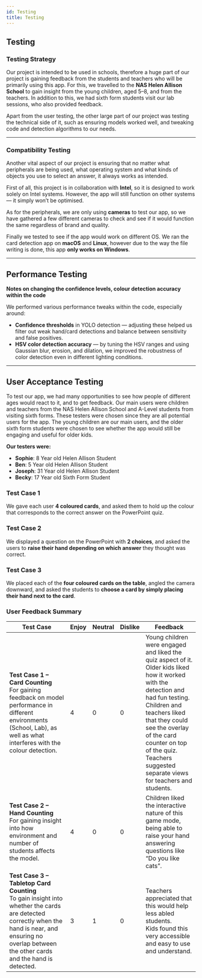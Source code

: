 ```yaml
---
id: Testing
title: Testing
---
```


## Testing

### Testing Strategy

Our project is intended to be used in schools, therefore a huge part of our project is gaining feedback from the students and teachers who will be primarily using this app. For this, we travelled to the **NAS Helen Allison School** to gain insight from the young children, aged 5–8, and from the teachers. In addition to this, we had sixth form students visit our lab sessions, who also provided feedback.

Apart from the user testing, the other large part of our project was testing the technical side of it, such as ensuring models worked well, and tweaking code and detection algorithms to our needs.

---

### Compatibility Testing

Another vital aspect of our project is ensuring that no matter what peripherals are being used, what operating system and what kinds of objects you use to select an answer, it always works as intended.

First of all, this project is in collaboration with **Intel**, so it is designed to work solely on Intel systems. However, the app will still function on other systems — it simply won’t be optimised.

As for the peripherals, we are only using **cameras** to test our app, so we have gathered a few different cameras to check and see if it would function the same regardless of brand and quality.

Finally we tested to see if the app would work on different OS. We ran the card detection app on **macOS** and **Linux**, however due to the way the file writing is done, this app **only works on Windows**.

---

## Performance Testing

**Notes on changing the confidence levels, colour detection accuracy within the code**

We performed various performance tweaks within the code, especially around:

- **Confidence thresholds** in YOLO detection — adjusting these helped us filter out weak hand/card detections and balance between sensitivity and false positives.
- **HSV color detection accuracy** — by tuning the HSV ranges and using Gaussian blur, erosion, and dilation, we improved the robustness of color detection even in different lighting conditions.

---

## User Acceptance Testing

To test our app, we had many opportunities to see how people of different ages would react to it, and to get feedback. Our main users were children and teachers from the NAS Helen Allison School and A-Level students from visiting sixth forms. These testers were chosen since they are all potential users for the app. The young children are our main users, and the older sixth form students were chosen to see whether the app would still be engaging and useful for older kids.

**Our testers were:**

- **Sophie**: 8 Year old Helen Allison Student  
- **Ben**: 5 Year old Helen Allison Student  
- **Joseph**: 31 Year old Helen Allison Student  
- **Becky**: 17 Year old Sixth Form Student

### Test Case 1

We gave each user **4 coloured cards**, and asked them to hold up the colour that corresponds to the correct answer on the PowerPoint quiz.



### Test Case 2

We displayed a question on the PowerPoint with **2 choices**, and asked the users to **raise their hand depending on which answer** they thought was correct.



### Test Case 3

We placed each of the **four coloured cards on the table**, angled the camera downward, and asked the students to **choose a card by simply placing their hand next to the card**.

### User Feedback Summary

| **Test Case** | **Enjoy** | **Neutral** | **Dislike** | **Feedback** |
|---------------|-----------|-------------|--------------|--------------|
| **Test Case 1 – Card Counting**<br />For gaining feedback on model performance in different environments (School, Lab), as well as what interferes with the colour detection. | 4 | 0 | 0 | Young children were engaged and liked the quiz aspect of it.<br />Older kids liked how it worked with the detection and had fun testing.<br />Children and teachers liked that they could see the overlay of the card counter on top of the quiz.<br />Teachers suggested separate views for teachers and students. |
| **Test Case 2 – Hand Counting**<br />For gaining insight into how environment and number of students affects the model. | 4 | 0 | 0 | Children liked the interactive nature of this game mode, being able to raise your hand answering questions like “Do you like cats”. |
| **Test Case 3 – Tabletop Card Counting**<br />To gain insight into whether the cards are detected correctly when the hand is near, and ensuring no overlap between the other cards and the hand is detected. | 3 | 1 | 0 | Teachers appreciated that this would help less abled students.<br />Kids found this very accessible and easy to use and understand. |
